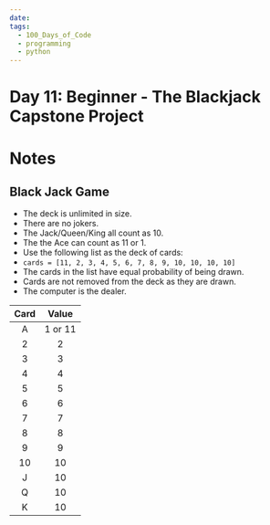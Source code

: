 ```yaml
---
date: 
tags:
  - 100_Days_of_Code
  - programming
  - python
---
```

# Day 11: Beginner - The Blackjack Capstone Project

# Notes
## Black Jack Game
- The deck is unlimited in size. 
- There are no jokers. 
- The Jack/Queen/King all count as 10.
- The the Ace can count as 11 or 1.
- Use the following list as the deck of cards:
- `cards = [11, 2, 3, 4, 5, 6, 7, 8, 9, 10, 10, 10, 10]`
- The cards in the list have equal probability of being drawn.
- Cards are not removed from the deck as they are drawn.
- The computer is the dealer. 

| Card |  Value  |
| :--: | :-----: |
|  A   | 1 or 11 |
|  2   |    2    |
|  3   |    3    |
|  4   |    4    |
|  5   |    5    |
|  6   |    6    |
|  7   |    7    |
|  8   |    8    |
|  9   |    9    |
|  10  |   10    |
|  J   |   10    |
|  Q   |   10    |
|  K   |   10    |

